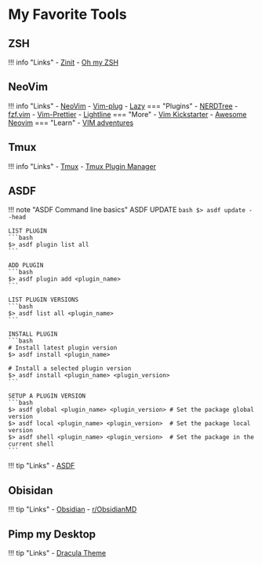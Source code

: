# My Favorite Tools
## ZSH
!!! info "Links"
    - [Zinit](https://github.com/zdharma-continuum/zinit)
    - [Oh my ZSH](https://ohmyz.sh)

## NeoVim
!!! info "Links"
    - [NeoVim](https://neovim.io/)
    - [Vim-plug](https://github.com/junegunn/vim-plug)
    - [Lazy](https://github.com/folke/lazy.nvim)
    === "Plugins"
    - [NERDTree](https://github.com/preservim/nerdtree)
    - [fzf.vim](https://github.com/junegunn/fzf.vim)
    - [Vim-Prettier](https://github.com/prettier/vim-prettier)
    - [Lightline](https://github.com/itchyny/lightline.vim)
    === "More"
    - [Vim Kickstarter](https://github.com/nvim-lua/kickstart.nvim)
    - [Awesome Neovim](https://github.com/rockerBOO/awesome-neovim)
    === "Learn"
    - [VIM adventures](https://vim-adventures.com)

## Tmux
!!! info "Links"
    - [Tmux](https://github.com/tmux/tmux)
    - [Tmux Plugin Manager](https://github.com/tmux-plugins/tpm)

## ASDF
!!! note "ASDF Command line basics"
    ASDF UPDATE
    ```bash
    $> asdf update --head
    ```

    LIST PLUGIN
    ```bash
    $> asdf plugin list all
    ```

    ADD PLUGIN
    ```bash
    $> asdf plugin add <plugin_name>
    ```

    LIST PLUGIN VERSIONS
    ```bash
    $> asdf list all <plugin_name>
    ```

    INSTALL PLUGIN
    ```bash
    # Install latest plugin version
    $> asdf install <plugin_name>

    # Install a selected plugin version
    $> asdf install <plugin_name> <plugin_version>
    ```

    SETUP A PLUGIN VERSION
    ```bash
    $> asdf global <plugin_name> <plugin_version> # Set the package global version
    $> asdf local <plugin_name> <plugin_version>  # Set the package local version
    $> asdf shell <plugin_name> <plugin_version>  # Set the package in the current shell
    ```

!!! tip "Links"
    - [ASDF](https://asdf-vm.com)

## Obisidan
!!! tip "Links"
    - [Obsidian](https://obsidian.md)
    - [r/ObsidianMD](https://www.reddit.com/r/ObsidianMD/)

## Pimp my Desktop
!!! tip "Links"
    - [Dracula Theme](https://draculatheme.com)
